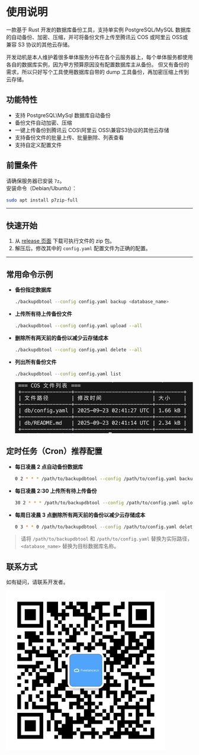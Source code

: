 # 使用说明

一款基于 Rust 开发的数据库备份工具，支持单实例 PostgreSQL/MySQL 数据库的自动备份、加密、压缩，并可将备份文件上传至腾讯云 COS 或阿里云 OSS或兼容 S3 协议的其他云存储。

开发动机是本人维护着很多单体服务分布在各个云服务器上，每个单体服务都使用各自的数据库实例，因为甲方预算原因没有配置数据库主从备份。
但又有备份的需求，所以只好写个工具使用数据库自带的 dump 工具备份，再加密压缩上传到云存储。

## 功能特性

- 支持 PostgreSQL\MySql 数据库自动备份
- 备份文件自动加密、压缩
- 一键上传备份到腾讯云 COS\阿里云 OSS\兼容S3协议的其他云存储
- 支持备份文件的批量上传、批量删除、列表查看
- 支持自定义配置文件

## 前置条件

请确保服务器已安装 `7z`。  
安装命令（Debian/Ubuntu）：

```bash
sudo apt install p7zip-full
```

---

## 快速开始

1. 从 [release 页面](https://github.com/iKeepLearn/db-back-tool/releases) 下载可执行文件的 zip 包。
2. 解压后，修改其中的 `config.yaml` 配置文件为正确的配置。

---

## 常用命令示例

- **备份指定数据库**

  ```bash
  ./backupdbtool --config config.yaml backup <database_name>
  ```

- **上传所有待上传备份文件**

  ```bash
  ./backupdbtool --config config.yaml upload --all
  ```

- **删除所有两天前的备份以减少云存储成本**

  ```bash
  ./backupdbtool --config config.yaml delete --all
  ```

- **列出所有备份文件**
  ```bash
  ./backupdbtool --config config.yaml list
  ```
  ![list](images/list.png)

## 定时任务（Cron）推荐配置

- **每日凌晨 2 点自动备份数据库**

  ```bash
  0 2 * * * /path/to/backupdbtool --config /path/to/config.yaml backup <database_name>
  ```

- **每日凌晨 2:30 上传所有待上传备份**

  ```bash
  30 2 * * * /path/to/backupdbtool --config /path/to/config.yaml upload --all
  ```

- **每周日凌晨 3 点删除所有两天前的备份以减少云存储成本**
  ```bash
  0 3 * * 0 /path/to/backupdbtool --config /path/to/config.yaml delete --all
  ```

> 请将 `/path/to/backupdbtool` 和 `/path/to/config.yaml` 替换为实际路径，`<database_name>` 替换为目标数据库名称。

## 联系方式

如有疑问，请联系开发者。

![联系作者](images/ccwechat.jpg)
